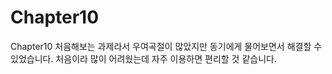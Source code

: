 # Chapter10
Chapter10 
처음해보는 과제라서 우여곡절이 많았지만 동기에게 물어보면서 해결할 수 있었습니다. 처음이라 많이 어려웠는데 자주 이용하면 편리할 것 같습니다.
